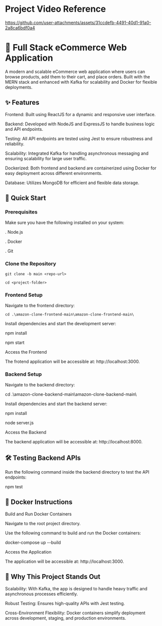 # Project Video Reference


https://github.com/user-attachments/assets/31ccdefb-4491-40d1-91a0-2a8ca6bdf0a4



# 🛒 Full Stack eCommerce Web Application                           
A modern and scalable eCommerce web application where users can browse products, add them to their cart, and place orders. Built with the MERN stack and enhanced with Kafka for scalability and Docker for flexible deployments.

                  
## ✨ Features


Frontend: Built using ReactJS for a dynamic and responsive user interface.

Backend: Developed with NodeJS and ExpressJS to handle business logic and API endpoints.

Testing: All API endpoints are tested using Jest to ensure robustness and reliability.

Scalability: Integrated Kafka for handling asynchronous messaging and ensuring scalability for large user traffic.

Dockerized: Both frontend and backend are containerized using Docker for easy deployment across different environments.

Database: Utilizes MongoDB for efficient and flexible data storage.


## 🚀 Quick Start


### Prerequisites

Make sure you have the following installed on your system:

. Node.js

. Docker

. Git

### Clone the Repository


`git clone -b main <repo-url>`

`cd <project-folder>`  

### Frontend Setup

Navigate to the frontend directory:

`cd .\amazon-clone-frontend-main\amazon-clone-frontend-main\`

Install dependencies and start the development server:

npm install  

npm start  

Access the Frontend

The frotend application will be accessible at: http://localhost:3000.

### Backend Setup

Navigate to the backend directory:

cd .\amazon-clone-backend-main\amazon-clone-backend-main\

Install dependencies and start the backend server:

npm install  

node server.js  

Access the Backend

The backend application will be accessible at: http://localhost:8000.

## 🛠️ Testing Backend APIs
Run the following command inside the backend directory to test the API endpoints:

npm test  

## 🐳 Docker Instructions

Build and Run Docker Containers

Navigate to the root project directory.

Use the following command to build and run the Docker containers:

docker-compose up --build  

Access the Application

The application will be accessible at: http://localhost:3000.

## 🌟 Why This Project Stands Out

Scalability: With Kafka, the app is designed to handle heavy traffic and asynchronous processes efficiently.

Robust Testing: Ensures high-quality APIs with Jest testing.

Cross-Environment Flexibility: Docker containers simplify deployment across development, staging, and production environments.
